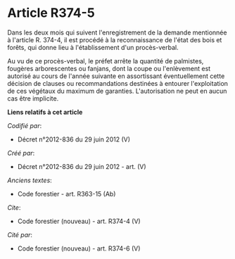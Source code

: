 # Article R374-5

Dans les deux mois qui suivent l'enregistrement de la demande mentionnée à l'article R. 374-4, il est procédé à la
reconnaissance de l'état des bois et forêts, qui donne lieu à l'établissement d'un procès-verbal.

Au vu de ce procès-verbal, le préfet arrête la quantité de palmistes, fougères arborescentes ou fanjans, dont la coupe ou
l'enlèvement est autorisé au cours de l'année suivante en assortissant éventuellement cette décision de clauses ou
recommandations destinées à entourer l'exploitation de ces végétaux du maximum de garanties. L'autorisation ne peut en aucun
cas être implicite.

**Liens relatifs à cet article**

_Codifié par_:

  - Décret n°2012-836 du 29 juin 2012 (V)

_Créé par_:

  - Décret n°2012-836 du 29 juin 2012 - art. (V)

_Anciens textes_:

  - Code forestier - art. R363-15 (Ab)

_Cite_:

  - Code forestier (nouveau) - art. R374-4 (V)

_Cité par_:

  - Code forestier (nouveau) - art. R374-6 (V)
